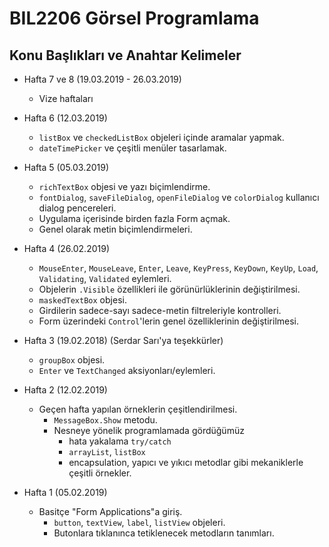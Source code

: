 # BIL2206 Görsel Programlama

## Konu Başlıkları ve Anahtar Kelimeler

- Hafta 7 ve 8 (19.03.2019 - 26.03.2019)
  - Vize haftaları

- Hafta 6 (12.03.2019)
  - `listBox` ve `checkedListBox` objeleri içinde aramalar yapmak.
  - `dateTimePicker` ve çeşitli menüler tasarlamak.

- Hafta 5 (05.03.2019)
  - `richTextBox` objesi ve yazı biçimlendirme.
  - `fontDialog`, `saveFileDialog`, `openFileDialog` ve `colorDialog` kullanıcı dialog pencereleri.
  - Uygulama içerisinde birden fazla Form açmak.
  - Genel olarak metin biçimlendirmeleri.

- Hafta 4 (26.02.2019)
  - `MouseEnter`, `MouseLeave`, `Enter`, `Leave`, `KeyPress`, `KeyDown`, `KeyUp`, `Load`, `Validating`, `Validated` eylemleri.
  - Objelerin `.Visible` özellikleri ile görünürlüklerinin değiştirilmesi.
  - `maskedTextBox` objesi.
  - Girdilerin sadece-sayı sadece-metin filtreleriyle kontrolleri.
  - Form üzerindeki `Control`'lerin genel özelliklerinin değiştirilmesi.

- Hafta 3 (19.02.2018) (Serdar Sarı'ya teşekkürler)
  - `groupBox` objesi.
  - `Enter` ve `TextChanged` aksiyonları/eylemleri.

- Hafta 2 (12.02.2019)
  - Geçen hafta yapılan örneklerin çeşitlendirilmesi.
    - `MessageBox.Show` metodu.
    - Nesneye yönelik programlamada gördüğümüz
      - hata yakalama `try/catch`
      - `arrayList`, `listBox`
      - encapsulation, yapıcı ve yıkıcı metodlar
      gibi mekaniklerle çeşitli örnekler.

- Hafta 1 (05.02.2019)
  - Basitçe "Form Applications"a giriş.
    - `button`, `textView`, `label`, `listView` objeleri.
    - Butonlara tıklanınca tetiklenecek metodların tanımları.
